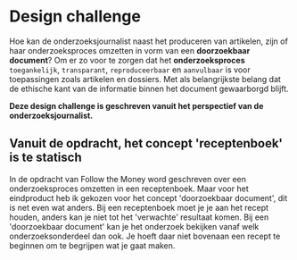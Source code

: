 # Design challenge

Hoe kan de onderzoeksjournalist naast het produceren van artikelen, zijn of haar onderzoeksproces omzetten in vorm van een __doorzoekbaar document__? Om er zo voor te zorgen dat het __onderzoeksproces__  `toegankelijk`, `transparant`, `reproduceerbaar` en `aanvulbaar` is voor toepassingen zoals artikelen en dossiers. Met als belangrijkste belang dat de ethische kant van de informatie binnen het document gewaarborgd blijft.  

**Deze design challenge is geschreven vanuit het perspectief van de onderzoeksjournalist.**


## Vanuit de opdracht, het concept 'receptenboek' is te statisch
In de opdracht van Follow the Money word geschreven over een onderzoeksproces omzetten in een receptenboek. Maar voor het eindproduct heb ik gekozen voor het concept 'doorzoekbaar document', dit is net even wat anders. Bij een receptenboek moet je je aan het recept houden, anders kan je niet tot het 'verwachte' resultaat komen. Bij een 'doorzoekbaar document' kan je het onderzoek bekijken vanaf welk onderzoeksonderdeel dan ook. Je hoeft daar niet bovenaan een recept te beginnen om te begrijpen wat je gaat maken.
